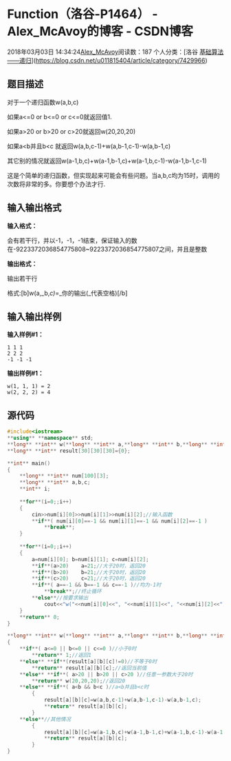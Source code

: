 # Function（洛谷-P1464） - Alex_McAvoy的博客 - CSDN博客





2018年03月03日 14:34:24[Alex_McAvoy](https://me.csdn.net/u011815404)阅读数：187
个人分类：[洛谷																[基础算法——递归](https://blog.csdn.net/u011815404/article/category/8119752)](https://blog.csdn.net/u011815404/article/category/7429966)








## 题目描述

对于一个递归函数w(a,b,c)

如果a<=0 or b<=0 or c<=0就返回值1.

如果a>20 or b>20 or c>20就返回w(20,20,20)

如果a<b并且b<c 就返回w(a,b,c-1)+w(a,b-1,c-1)-w(a,b-1,c)

其它别的情况就返回w(a-1,b,c)+w(a-1,b-1,c)+w(a-1,b,c-1)-w(a-1,b-1,c-1)

这是个简单的递归函数，但实现起来可能会有些问题。当a,b,c均为15时，调用的次数将非常的多。你要想个办法才行.

## 输入输出格式

**输入格式：**

会有若干行，并以-1，-1，-1结束，保证输入的数在-9223372036854775808~9223372036854775807之间，并且是整数

**输出格式：**

输出若干行

格式:[b]w(a,_b,_c)_=_你的输出(_代表空格)[/b]

## 输入输出样例

**输入样例#1：**

```
1 1 1
2 2 2
-1 -1 -1
```

**输出样例#1：**

```
w(1, 1, 1) = 2
w(2, 2, 2) = 4
```

## 源代码  

```cpp
#include<iostream>
**using** **namespace** std;
**long** **int** w(**long** **int** a,**long** **int** b,**long** **int** c);
**long** **int** result[30][30][30]={0};

**int** main()
{
    **long** **int** num[100][3];
    **long** **int** a,b,c;
    **int** i;
    
    **for**(i=0;;i++)
    {
        cin>>num[i][0]>>num[i][1]>>num[i][2];//输入函数
        **if**( num[i][0]==-1 && num[i][1]==-1 && num[i][2]==-1 )
            **break**;
    }
        
    **for**(i=0;;i++)
    {
        a=num[i][0]; b=num[i][1]; c=num[i][2];
        **if**(a>20)	a=21;//大于20时，返回20
        **if**(b>20)	b=21;//大于20时，返回20
        **if**(c>20)	c=21;//大于20时，返回20
        **if**( a==-1 && b==-1 && c==-1 )//均为-1时
            **break**;//终止循环
        **else**//按要求输出
            cout<<"w("<<num[i][0]<<", "<<num[i][1]<<", "<<num[i][2]<<") = "<<w(a,b,c)<<endl;
    }
    **return** 0;
}

**long** **int** w(**long** **int** a,**long** **int** b,**long** **int** c)
{
    **if**( a<=0 || b<=0 || c<=0 )//小于0时
        **return** 1;//返回1
    **else** **if**(result[a][b][c]!=0)//不等于0时
        **return** result[a][b][c];//返回当前值
    **else** **if**( a>20 || b>20 || c>20 )//任意一参数大于20时
        **return** w(20,20,20);//返回20
    **else** **if**( a<b && b<c )//a<b并且b<c时
        {
            result[a][b][c]=w(a,b,c-1)+w(a,b-1,c-1)-w(a,b-1,c);
            **return** result[a][b][c];
        }
    **else**//其他情况
        {
            result[a][b][c]=w(a-1,b,c)+w(a-1,b-1,c)+w(a-1,b,c-1)-w(a-1,b-1,c-1);
            **return** result[a][b][c];
        }
}
```




